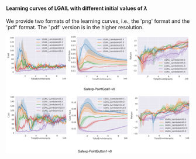 #### Learning curves of LGAIL with different initial values of $\lambda$
We provide two formats of the learning curves, i.e., the 'png' format and the 'pdf' format. The '.pdf' version is in the higher resolution. 

<div align="center">
  <img src="./learningcurves.png"></a>
</div>